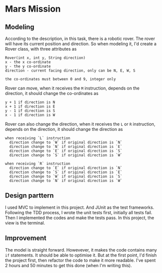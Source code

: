 Mars Mission
====================

## Modeling

According to the description, in this task, there is a robotic rover. The rover will have its current position and direction. So when modeling it, I'd create a Rover class, with three attributes as 

```
Rover(int x, int y, String direction)
x - the x co-ordinate
y - the y co-ordinate
direction - current facing direction, only can be N, E, W, S

the co-ordinates must between 0 and 9, integer only
```

Rover can move, when it receives the `M` instruction, depends on the direction, it should change the co-ordinates as
```
y + 1 if direction is N
x + 1 if direction is E
y - 1 if direction is S
x - 1 if direction is W
```

Rover can also change the direction, when it receives the `L` or `R` instruction, depends on the direction, it should change the direction as
```
when receiving `L` instruction
  direction change to `W` if original direction is `N`
  direction change to `N` if original direction is `E`
  direction change to `E` if original direction is `S`
  direction change to `S` if original direction is `W`

when receiving `R` instruction
  direction change to `E` if original direction is `N`
  direction change to `S` if original direction is `E`
  direction change to `W` if original direction is `S`
  direction change to `N` if original direction is `W`
```

## Design parttern
I used MVC to implement in this project. And JUnit as the test frameworks. Following the TDD process, I wrote the unit tests first, initially all tests fail. Then I implemented the codes and make the tests pass. In this project, the view is the terminal.

## Improvement
The model is straight forward. Howevever, it makes the code contains many `if` statements. It should be able to optimise it. But at the first point, I'd finish the project first, then refactor the code to make it more readable. I've spent 2 hours and 50 minutes to get this done (when I'm writing this).
